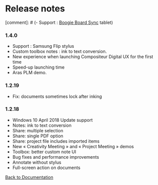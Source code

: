 # Release notes


[comment]: # (-	Support : [Boogie Board Sync](https://myboogieboard.com/products/sync) tablet)

### 1.4.0

- Support : Samsung Flip stylus
- Custom toolbox notes : ink to text conversion.
-	New experience when launching Compositeur Digital UX for the first time
-	Speed-up launching time
-	Aras PLM demo.

### 1.2.19

-	Fix: documents sometimes lock after inking

### 1.2.18

-	Windows 10 April 2018 Update support
-	Notes: ink to text conversion
-	Share: multiple selection
-	Share: single PDF option
-	Share: project file includes imported items
-	New « Creativity Meeting » and « Project Meeting » demos
-	Toolbox: better custom note UI
-	Bug fixes and performance improvements
- Annotate without stylus
- Full-screen action on documents


[Back to Documentation](../index.md)
